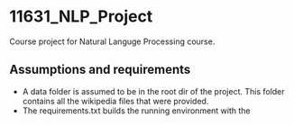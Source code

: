 # 11631_NLP_Project
Course project for Natural Languge Processing course.

## Assumptions and requirements
- A data folder is assumed to be in the root dir of the project. This folder contains all the wikipedia files that were provided.
- The requirements.txt builds the running environment with the 